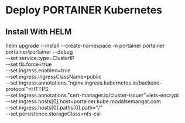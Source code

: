 # Deploy PORTAINER Kubernetes

## Install With HELM

helm upgrade --install --create-namespace -n portainer portainer portainer/portainer --debug \
    --set service.type=ClusterIP \
    --set tls.force=true \
    --set ingress.enabled=true \
    --set ingress.ingressClassName=public \
    --set ingress.annotations."nginx\.ingress\.kubernetes\.io/backend-protocol"=HTTPS \
    --set ingress.annotations."cert-manager\.io/cluster-issuer"=lets-encrypt \
    --set ingress.hosts[0].host=portainer.kube.modalsemangat.com \
    --set ingress.hosts[0].paths[0].path="/" \
    --set persistence.storageClass=nfs-csi